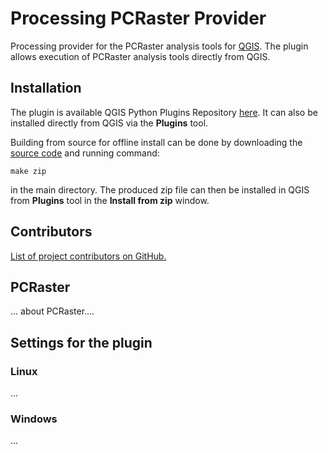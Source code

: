 # Processing PCRaster Provider

Processing provider for the PCRaster analysis tools for [QGIS](https://www.qgis.org/en/site/). The plugin allows execution of PCRaster analysis tools directly from QGIS.

## Installation

The plugin is available QGIS Python Plugins Repository [here](https://plugins.qgis.org/plugins/processing_pcraster/). It can also be installed directly from QGIS via the **Plugins** tool.

Building from source for offline install can be done by downloading the [source code](https://github.com/jvdkwast/qgis-processing-pcraster) and running command:
```
make zip
```
in the main directory. The produced zip file can then be installed in QGIS from **Plugins** tool in the **Install from zip** window.

## Contributors

[List of project contributors on GitHub.](https://github.com/jvdkwast/qgis-processing-pcraster/graphs/contributors)

## PCRaster

... about PCRaster....

## Settings for the plugin

### Linux 

...

### Windows

...
